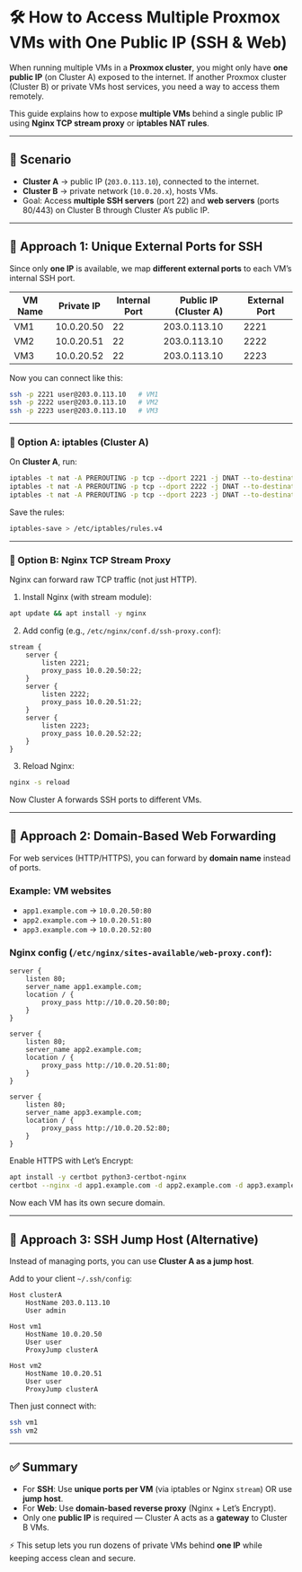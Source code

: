 # 🛠️ How to Access Multiple Proxmox VMs with One Public IP (SSH & Web)

When running multiple VMs in a **Proxmox cluster**, you might only have **one public IP** (on Cluster A) exposed to the internet. If another Proxmox cluster (Cluster B) or private VMs host services, you need a way to access them remotely.

This guide explains how to expose **multiple VMs** behind a single public IP using **Nginx TCP stream proxy** or **iptables NAT rules**.  

---

## 📌 Scenario

- **Cluster A** → public IP (`203.0.113.10`), connected to the internet.  
- **Cluster B** → private network (`10.0.20.x`), hosts VMs.  
- Goal: Access **multiple SSH servers** (port 22) and **web servers** (ports 80/443) on Cluster B through Cluster A’s public IP.  

---

## 🔑 Approach 1: Unique External Ports for SSH

Since only **one IP** is available, we map **different external ports** to each VM’s internal SSH port.

| VM Name   | Private IP    | Internal Port | Public IP (Cluster A) | External Port |
|-----------|---------------|---------------|------------------------|---------------|
| VM1       | 10.0.20.50    | 22            | 203.0.113.10           | 2221          |
| VM2       | 10.0.20.51    | 22            | 203.0.113.10           | 2222          |
| VM3       | 10.0.20.52    | 22            | 203.0.113.10           | 2223          |

Now you can connect like this:
```bash
ssh -p 2221 user@203.0.113.10   # VM1
ssh -p 2222 user@203.0.113.10   # VM2
ssh -p 2223 user@203.0.113.10   # VM3
```

---

### 🧩 Option A: iptables (Cluster A)
On **Cluster A**, run:
```bash
iptables -t nat -A PREROUTING -p tcp --dport 2221 -j DNAT --to-destination 10.0.20.50:22
iptables -t nat -A PREROUTING -p tcp --dport 2222 -j DNAT --to-destination 10.0.20.51:22
iptables -t nat -A PREROUTING -p tcp --dport 2223 -j DNAT --to-destination 10.0.20.52:22
```

Save the rules:
```bash
iptables-save > /etc/iptables/rules.v4
```

---

### 🧩 Option B: Nginx TCP Stream Proxy
Nginx can forward raw TCP traffic (not just HTTP).  

1. Install Nginx (with stream module):
```bash
apt update && apt install -y nginx
```

2. Add config (e.g., `/etc/nginx/conf.d/ssh-proxy.conf`):
```nginx
stream {
    server {
        listen 2221;
        proxy_pass 10.0.20.50:22;
    }
    server {
        listen 2222;
        proxy_pass 10.0.20.51:22;
    }
    server {
        listen 2223;
        proxy_pass 10.0.20.52:22;
    }
}
```

3. Reload Nginx:
```bash
nginx -s reload
```

Now Cluster A forwards SSH ports to different VMs.

---

## 🔑 Approach 2: Domain-Based Web Forwarding

For web services (HTTP/HTTPS), you can forward by **domain name** instead of ports.

### Example: VM websites
- `app1.example.com` → `10.0.20.50:80`  
- `app2.example.com` → `10.0.20.51:80`  
- `app3.example.com` → `10.0.20.52:80`  

### Nginx config (`/etc/nginx/sites-available/web-proxy.conf`):
```nginx
server {
    listen 80;
    server_name app1.example.com;
    location / {
        proxy_pass http://10.0.20.50:80;
    }
}

server {
    listen 80;
    server_name app2.example.com;
    location / {
        proxy_pass http://10.0.20.51:80;
    }
}

server {
    listen 80;
    server_name app3.example.com;
    location / {
        proxy_pass http://10.0.20.52:80;
    }
}
```

Enable HTTPS with Let’s Encrypt:
```bash
apt install -y certbot python3-certbot-nginx
certbot --nginx -d app1.example.com -d app2.example.com -d app3.example.com
```

Now each VM has its own secure domain.

---

## 🔑 Approach 3: SSH Jump Host (Alternative)

Instead of managing ports, you can use **Cluster A as a jump host**.

Add to your client `~/.ssh/config`:
```ssh-config
Host clusterA
    HostName 203.0.113.10
    User admin

Host vm1
    HostName 10.0.20.50
    User user
    ProxyJump clusterA

Host vm2
    HostName 10.0.20.51
    User user
    ProxyJump clusterA
```

Then just connect with:
```bash
ssh vm1
ssh vm2
```

---

## ✅ Summary

- For **SSH**: Use **unique ports per VM** (via iptables or Nginx `stream`) OR use **jump host**.  
- For **Web**: Use **domain-based reverse proxy** (Nginx + Let’s Encrypt).  
- Only one **public IP** is required — Cluster A acts as a **gateway** to Cluster B VMs.  

⚡ This setup lets you run dozens of private VMs behind **one IP** while keeping access clean and secure.
